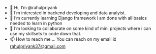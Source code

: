 - 👋 Hi, I’m @rahulpriyank
- 👀 I’m interested in backend developing and data analyist.
- 🌱 I’m currently learning Django framework i am done with all basics needed to learn in python
- 💞️ I’m looking to collaborate on some kind of mini projects where i can use my skillsets to code down that.
- 📫 How to reach me ... You can reach on my email id rahulpriyank37@gmail.com

<!---
rahulpriyank/rahulpriyank is a ✨ special ✨ repository because its `README.md` (this file) appears on your GitHub profile.
You can click the Preview link to take a look at your changes.
--->
